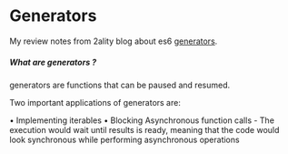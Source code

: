 # Generators

My review notes from 2ality blog about es6 [generators](http://www.2ality.com/2015/03/es6-generators.html).

##### What are generators ?

generators are functions that can be paused and resumed. 

Two important applications of generators are:

• Implementing iterables 
• Blocking Asynchronous function calls
    - The execution would wait until results is ready, meaning that the code would look synchronous while performing asynchronous operations



